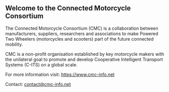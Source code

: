## Welcome to the Connected Motorcycle Consortium

The Connected Motorcycle Consortium (CMC) is a collaboration between manufacturers, suppliers, researchers and associations to make Powered Two Wheelers (motorcycles and scooters) part of the future connected mobility. 

CMC is a non-profit organisation established by key motorcycle makers with the unilateral goal to promote and develop Cooperative Intelligent Transport Systems (C-ITS) on a global scale.

For more information visit: https://www.cmc-info.net

Contact: contact@cmc-info.net
